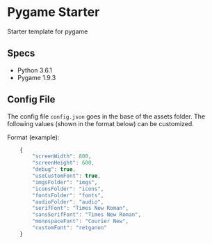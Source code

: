 # Pygame Starter
Starter template for pygame

## Specs
- Python 3.6.1
- Pygame 1.9.3

## Config File
The config file `config.json` goes in the base of the assets folder. The following values (shown in the format below) can be customized.

Format (example):
```javascript
    {
        "screenWidth": 800,
        "screenHeight": 600,
        "debug": true,
        "useCustomFont": true,
        "imgsFolder": "imgs",
        "iconsFolder": "icons",
        "fontsFolder": "fonts",
        "audioFolder": "audio",
        "serifFont": "Times New Roman",
        "sansSerifFont": "Times New Roman",
        "monospaceFont": "Courier New",
        "customFont": "retganon"
    }
```
